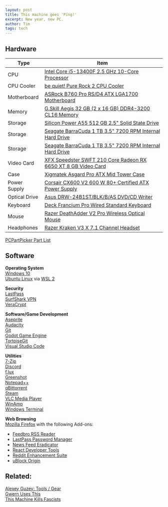 ```yaml
---
layout: post
title: This machine goes 'Ping!'
excerpt: New year, new PC.
author: Tim 
tags: tech
---
```


## Hardware
<table class="pcpp-part-list">
  <thead>
    <tr>
      <th>Type</th>
      <th>Item</th>
    </tr>
  </thead>
  <tbody>
    <tr>
      <td class="pcpp-part-list-type">CPU</td>
      <td class="pcpp-part-list-item"><a href="https://pcpartpicker.com/product/VNkWGX/intel-core-i5-13400f-25-ghz-10-core-processor-bx8071513400f">Intel Core i5-13400F 2.5 GHz 10-Core Processor</a></td>
    </tr>
    <tr>
      <td class="pcpp-part-list-type">CPU Cooler</td>
      <td class="pcpp-part-list-item"><a href="https://pcpartpicker.com/product/BVXYcf/be-quiet-pure-rock-2-cpu-cooler-bk006">be quiet! Pure Rock 2 CPU Cooler</a></td>
    </tr>
    <tr>
      <td class="pcpp-part-list-type">Motherboard</td>
      <td class="pcpp-part-list-item"><a href="https://pcpartpicker.com/product/pcZ9TW/asrock-b760-pro-rsd4-atx-lga1700-motherboard-b760-pro-rsd4">ASRock B760 Pro RS/D4 ATX LGA1700 Motherboard</a></td>
    </tr>
    <tr>
      <td class="pcpp-part-list-type">Memory</td>
      <td class="pcpp-part-list-item"><a href="https://pcpartpicker.com/product/8BLwrH/gskill-aegis-32-gb-2-x-16-gb-ddr4-3200-cl16-memory-f4-3200c16d-32gis">G.Skill Aegis 32 GB (2 x 16 GB) DDR4-3200 CL16 Memory</a></td>
    </tr>
    <tr>
      <td class="pcpp-part-list-type">Storage</td>
      <td class="pcpp-part-list-item"><a href="https://pcpartpicker.com/product/LdgzK8/silicon-power-a55-512-gb-25-solid-state-drive-sp512gbss3a55s25">Silicon Power A55 512 GB 2.5" Solid State Drive</a></td>
    </tr>
    <tr>
      <td class="pcpp-part-list-type">Storage</td>
      <td class="pcpp-part-list-item"><a href="https://pcpartpicker.com/product/kLmLrH/seagate-internal-hard-drive-st31000524as">Seagate BarraCuda 1 TB 3.5" 7200 RPM Internal Hard Drive</a></td>
    </tr>
    <tr>
      <td class="pcpp-part-list-type">Storage</td>
      <td class="pcpp-part-list-item"><a href="https://pcpartpicker.com/product/kLmLrH/seagate-internal-hard-drive-st31000524as">Seagate BarraCuda 1 TB 3.5" 7200 RPM Internal Hard Drive</a></td>
    </tr>
    <tr>
      <td class="pcpp-part-list-type">Video Card</td>
      <td class="pcpp-part-list-item"><a href="https://pcpartpicker.com/product/NDvdnQ/xfx-radeon-rx-6650-xt-8-gb-speedster-swft-210-core-video-card-rx-665x8dfdy">XFX Speedster SWFT 210 Core Radeon RX 6650 XT 8 GB Video Card</a></td>
    </tr>
    <tr>
      <td class="pcpp-part-list-type">Case</td>
      <td class="pcpp-part-list-item"><a href="https://pcpartpicker.com/product/GwBv6h/xigmatek-case-cccae37bsu02">Xigmatek Asgard Pro ATX Mid Tower Case</a></td>
    </tr>
    <tr>
      <td class="pcpp-part-list-type">Power Supply</td>
      <td class="pcpp-part-list-item"><a href="https://pcpartpicker.com/product/R4Lypg/corsair-power-supply-cmpsu600cxv2">Corsair CX600 V2 600 W 80+ Certified ATX Power Supply</a></td>
    </tr>
    <tr>
      <td class="pcpp-part-list-type">Optical Drive</td>
      <td class="pcpp-part-list-item"><a href="https://pcpartpicker.com/product/2v9KHx/asus-optical-drive-drw24b1stblkbas">Asus DRW-24B1ST/BLK/B/AS DVD/CD Writer</a></td>
    </tr>
    <tr>
      <td class="pcpp-part-list-type">Keyboard</td>
      <td class="pcpp-part-list-item"><a href="https://pcpartpicker.com/product/tbFPxr/deck-keyboard-kbacbl87whtpdpug1">Deck Francium Pro Wired Standard Keyboard</a></td>
    </tr>
    <tr>
      <td class="pcpp-part-list-type">Mouse</td>
      <td class="pcpp-part-list-item"><a href="https://pcpartpicker.com/product/KYPgXL/razer-deathadder-v2-pro-wireless-optical-mouse-rz01-03350100-r3u1">Razer DeathAdder V2 Pro Wireless Optical Mouse</a></td>
    </tr>
    <tr>
      <td class="pcpp-part-list-type">Headphones</td>
      <td class="pcpp-part-list-item"><a href="https://pcpartpicker.com/product/96YmP6/razer-kraken-v3-x-71-channel-headset-rz04-03750300-r3u1">Razer Kraken V3 X 7.1 Channel  Headset</a></td>
    </tr>
  </tbody>
</table>

<a href="https://pcpartpicker.com/list/hv729C">PCPartPicker Part List</a>

## Software
**Operating System**  
[Windows 10](https://en.wikipedia.org/wiki/Windows_10)  
[Ubuntu Linux](https://en.wikipedia.org/wiki/Ubuntu) via [WSL 2](https://docs.microsoft.com/en-us/windows/wsl/wsl2-install)  

**Security**  
[LastPass](https://lastpass.com/)  
[SurfShark VPN](https://surfshark.com/)  
[VeraCrypt](https://www.veracrypt.fr/en/Home.html)  

**Software/Game Development**  
[Aseprite](https://www.aseprite.org/)  
[Audacity](https://www.audacityteam.org/)  
[Git](https://git-scm.com/)  
[Godot Game Engine](https://godotengine.org/)  
[TortoiseGit](https://tortoisegit.org/)  
[Visual Studio Code](https://code.visualstudio.com/)  

**Utilities**  
[7-Zip](https://www.7-zip.org/)  
[Discord](https://discordapp.com/)  
[f.lux](https://justgetflux.com/)  
[Greenshot](https://getgreenshot.org/downloads/)  
[Notepad++](https://notepad-plus-plus.org/)  
[qBittorrent](https://www.qbittorrent.org/)  
[Steam](https://store.steampowered.com/)  
[VLC Media Player](https://www.videolan.org/vlc/)  
[WinAmp](https://winamp.com/)  
[Windows Terminal](https://devblogs.microsoft.com/commandline/windows-terminal-1-0/)  

**Web Browsing**  
[Mozilla Firefox](https://www.mozilla.org/firefox/) with the following Add-ons:  
* [Feedbro RSS Reader](https://addons.mozilla.org/en-US/firefox/addon/feedbroreader/)
* [LastPass Password Manager](https://addons.mozilla.org/en-US/firefox/addon/lastpass-password-manager/)
* [News Feed Eradicator](https://addons.mozilla.org/en-US/firefox/addon/news-feed-eradicator/)
* [React Developer Tools](https://addons.mozilla.org/en-US/firefox/addon/react-devtools/)  
* [Reddit Enhancement Suite](https://addons.mozilla.org/en-US/firefox/addon/reddit-enhancement-suite/)
* [uBlock Origin](https://addons.mozilla.org/en-US/firefox/addon/ublock-origin/)

## Related:  
[Alexey Guzey: Tools / Gear](https://guzey.com/tools-gear/)  
[Gwern Uses This](https://www.gwern.net/Links#uses-this)  
[This Machine Kills Fascists](/2022/11/13/this-machine.html)  
